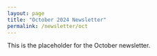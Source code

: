 ```yaml
---
layout: page
title: "October 2024 Newsletter"
permalink: /newsletter/oct
---
```


This is the placeholder for the October newsletter.
